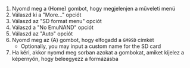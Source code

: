 1. Nyomd meg a (Home) gombot, hogy megjelenjen a műveleti menü
2. Válaszd ki a "More..." opciót
3. Válaszd az "SD format menu" opciót
4. Válaszd a "No EmuNAND" opciót
5. Válaszd az "Auto" opciót
6. Nyomd meg az (A) gombot, hogy elfogadd a `GM9SD` címkét
   - Optionally, you may input a custom name for the SD card
7. Ha kéri, akkor nyomd meg sorban azokat a gombokat, amiket kijelez a képernyőn, hogy beleegyezz a formázásba
